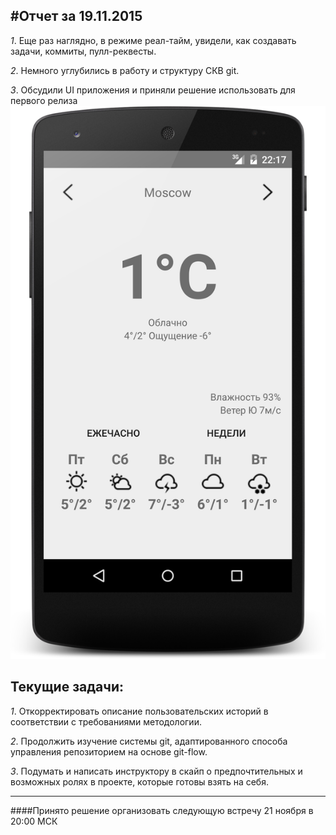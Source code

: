 #Отчет за 19.11.2015
--------------------

*1*. Еще раз наглядно, в режиме реал-тайм, увидели, как создавать задачи, коммиты, пулл-реквесты.

*2*. Немного углубились в работу и структуру СКВ git.

*3*. Обсудили UI приложения и приняли решение использовать для первого релиза ![picture1](https://github.com/khasang-incubator/Android_20151115/blob/main-develop/Auxiliary_files/UI/copypastestd/v.1/weather_day.png)


**Текущие задачи:**
-------------------

*1*. Откорректировать описание пользовательских историй в соответствии с требованиями методологии.

*2*. Продолжить изучение системы git, адаптированного способа управления репозиторием на основе git-flow.

*3*. Подумать и написать инструктору в скайп о предпочтительных и возможных ролях в проекте, которые готовы взять на себя.

---------------------------------------
####Принято решение организовать следующую встречу 21 ноября в 20:00 МСК
